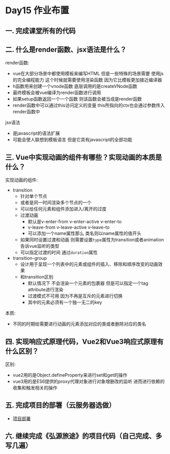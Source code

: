 # Day15 作业布置

## 一. 完成课堂所有的代码







## 二. 什么是render函数、jsx语法是什么？

render函数:

- vue在大部分场景中都使用模板来编写HTML 但是一些特殊的场景需要 使用js的完全编程能力 这个时候就需要使用渲染函数 因为它比模板更加接近编译器
- h函数用来创建一个vnode函数 底层调用的是createVNode函数
- 最终模板会被vue编译为render函数进行调用
- 如果setup函数返回一个一个函数 则该函数会被当成是render函数
- render函数中可以通过this访问定义的变量 this所指向的ctx也会通过参数传入render函数中


jsx语法

- 是javascript的语法扩展
- 可能会使人联想到模板语言 但是它具有javascript的全部功能



## 三. Vue中实现动画的组件有哪些？实现动画的本质是什么？

实现动画的组件:

- transition
  - 针对单个节点
  - 或者是同一时间渲染多个节点的一个
  - 可以给任何元素和组件添加进入/离开的过度
  - 过渡动画
    - 默认是v-enter-from v-enter-active v-enter-to
    - v-leave-from v-leave-active v-leave-to
    - 可以添加一个name属性那么 类名则以name属性的值开头
  - 如果同时设置过渡和动画 则需要设置`type`属性为transition或者animation告诉vue监听的类型
  - 可以指定过渡的时间 通过`duration`属性
- transition-group
  - 设计用于呈现一个列表中的元素或组件的插入、移除和顺序改变的动画效果
  - 和transition区别
    - 默认情况下 不会渲染一个元素的包裹器 但是可以指定一个tag attribute进行渲染
    - 过渡模式不可用 因为不再是互斥的元素进行切换
    - 其中的元素必须有一个独一无二的key

本质:

- 不同的时期给需要进行动画的元素添加对应的类或者删除对应的类名





## 四. 实现响应式原理代码，Vue2和Vue3响应式原理有什么区别？

区别:

- vue2用的是Object.defineProperty来进行set和get的操作
- vue3用的是ES6提供的proxy代理对象进行对象增删改的监听 进而进行依赖的收集和触发相关的操作





## 五. 完成项目的部署（云服务器选做）

- [项目部署](http://wangmm.top/trip)





## 六. 继续完成《弘源旅途》的项目代码（自己完成、多写几遍）



























































